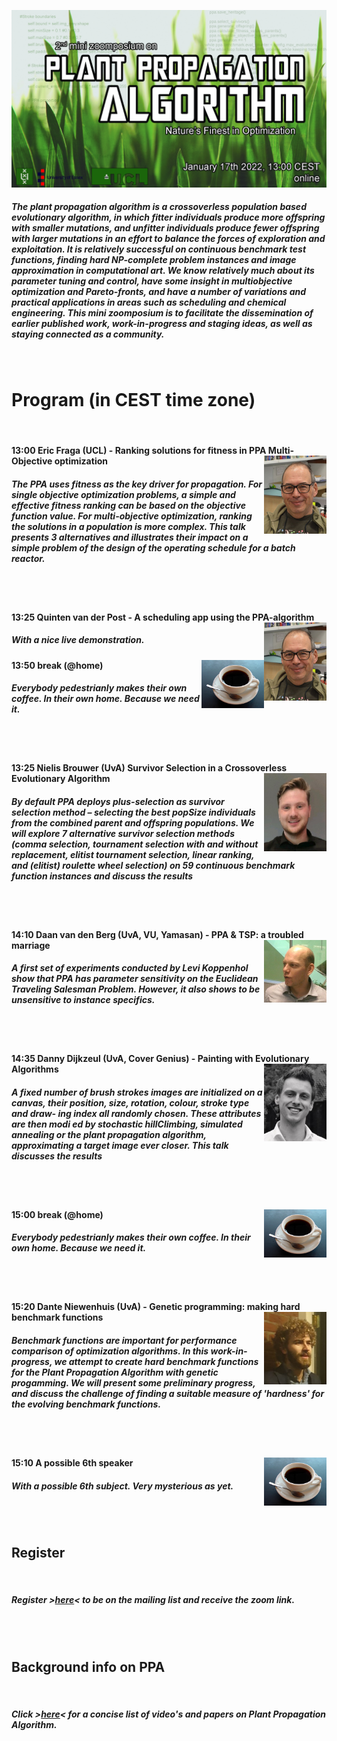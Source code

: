 ![Book logo](zoomposium.jpg)

##### The plant propagation algorithm is a crossoverless population based evolutionary algorithm, in which fitter individuals produce more offspring with smaller mutations, and unfitter individuals produce fewer offspring with larger mutations in an effort to balance the forces of exploration and exploitation. It is relatively successful on continuous benchmark test functions, finding hard NP-complete problem instances and image approximation in computational art. We know relatively much about its parameter tuning and control, have some insight in multiobjective optimization and Pareto-fronts, and have a number of variations and practical applications in areas such as scheduling and chemical engineering. This mini zoomposium is to facilitate the dissemination of earlier published work, work-in-progress and staging ideas, as well as staying connected as a community.
<BR>
  
# Program (in CEST time zone)
<BR>

#### 13:00 Eric Fraga (UCL) - Ranking solutions for fitness in PPA Multi-Objective optimization <img align="right" width="100" src="Eric.jpg">  

##### The PPA uses fitness as the key driver for propagation.  For single objective optimization problems, a simple and effective fitness ranking can be based on the objective function value.  For multi-objective optimization, ranking the solutions in a population is more complex.  This talk presents 3 alternatives and illustrates their impact on a simple problem of the design of the operating schedule for a batch reactor.
<BR><BR>

#### 13:25 Quinten van der Post - A scheduling app using the PPA-algorithm <img align="right" width="100" src="Eric.jpg">  

##### With a nice live demonstration.
  
#### 13:50 break (@home) <img align="right" width="100" src="koffie.jpg">  

##### Everybody pedestrianly makes their own coffee. In their own home. Because we need it.
<BR><BR>

#### 13:25 Nielis Brouwer (UvA) Survivor Selection in a Crossoverless Evolutionary Algorithm <img align="right" width="100" src="Nielis.jpg">  

##### By default PPA deploys plus-selection as survivor selection method – selecting the best popSize individuals from the combined parent and offspring populations. We will explore 7 alternative survivor selection methods (comma selection, tournament selection with and without replacement, elitist tournament selection, linear ranking, and (elitist) roulette wheel selection) on 59 continuous benchmark function instances and discuss the results 
<BR><BR>
  
#### 14:10 Daan van den Berg (UvA, VU, Yamasan) - PPA & TSP: a troubled marriage <img align="right" width="100" src="Daan.jpg">  

##### A first set of experiments conducted by Levi Koppenhol show that PPA has parameter sensitivity on the Euclidean Traveling Salesman Problem. However, it also shows to be unsensitive to instance specifics.
<BR><BR>
  
#### 14:35 Danny Dijkzeul (UvA, Cover Genius) - Painting with Evolutionary Algorithms <img align="right" width="100" src="Danny.jpg">  

##### A fixed number of brush strokes images are initialized on a canvas, their position, size, rotation, colour, stroke type and draw- ing index all randomly chosen. These attributes are then modi ed by stochastic hillClimbing, simulated annealing or the plant propagation algorithm, approximating a target image ever closer. This talk discusses the results
<BR><BR>

#### 15:00 break (@home) <img align="right" width="100" src="koffie.jpg">  

##### Everybody pedestrianly makes their own coffee. In their own home. Because we need it.
<BR><BR>

#### 15:20 Dante Niewenhuis (UvA) - Genetic programming: making hard benchmark functions <img align="right" width="100" src="Dante.jpg">

##### Benchmark functions are important for performance comparison of optimization algorithms. In this work-in-progress, we attempt to create hard benchmark functions for the Plant Propagation Algorithm with genetic progamming. We will present some preliminary progress, and discuss the challenge of finding a suitable measure of 'hardness' for the evolving benchmark functions.
<BR><BR>

#### 15:10 A possible 6th speaker <img align="right" width="100" src="koffie.jpg">

##### With a possible 6th subject. Very mysterious as yet.
<BR><BR>

## Register 
<BR>

##### Register >[here](https://bit.ly/31sn8B3)< to be on the mailing list and receive the zoom link.
<BR><BR>

## Background info on PPA
<BR>

##### Click >[here](https://bit.ly/3xZe2ru)< for a concise list of video's and papers on Plant Propagation Algorithm.

